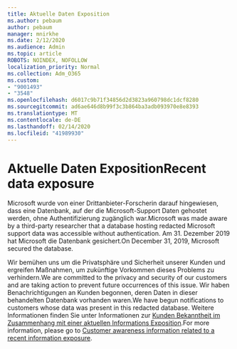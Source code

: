 ```yaml
---
title: Aktuelle Daten Exposition
ms.author: pebaum
author: pebaum
manager: mnirkhe
ms.date: 2/12/2020
ms.audience: Admin
ms.topic: article
ROBOTS: NOINDEX, NOFOLLOW
localization_priority: Normal
ms.collection: Adm_O365
ms.custom:
- "9001493"
- "3548"
ms.openlocfilehash: d6017c9b71f34856d2d3823a960798dc1dcf8280
ms.sourcegitcommit: ad6ae646d8b99f3c3b864ba3adb093970e8e8393
ms.translationtype: MT
ms.contentlocale: de-DE
ms.lasthandoff: 02/14/2020
ms.locfileid: "41989930"
---
```

# <a name="recent-data-exposure"></a><span data-ttu-id="ba178-102">Aktuelle Daten Exposition</span><span class="sxs-lookup"><span data-stu-id="ba178-102">Recent data exposure</span></span>

<span data-ttu-id="ba178-103">Microsoft wurde von einer Drittanbieter-Forscherin darauf hingewiesen, dass eine Datenbank, auf der die Microsoft-Support Daten gehostet werden, ohne Authentifizierung zugänglich war.</span><span class="sxs-lookup"><span data-stu-id="ba178-103">Microsoft was made aware by a third-party researcher that a database hosting redacted Microsoft support data was accessible without authentication.</span></span> <span data-ttu-id="ba178-104">Am 31. Dezember 2019 hat Microsoft die Datenbank gesichert.</span><span class="sxs-lookup"><span data-stu-id="ba178-104">On December 31, 2019, Microsoft secured the database.</span></span>

<span data-ttu-id="ba178-105">Wir bemühen uns um die Privatsphäre und Sicherheit unserer Kunden und ergreifen Maßnahmen, um zukünftige Vorkommen dieses Problems zu verhindern.</span><span class="sxs-lookup"><span data-stu-id="ba178-105">We are committed to the privacy and security of our customers and are taking action to prevent future occurrences of this issue.</span></span> <span data-ttu-id="ba178-106">Wir haben Benachrichtigungen an Kunden begonnen, deren Daten in dieser behandelten Datenbank vorhanden waren.</span><span class="sxs-lookup"><span data-stu-id="ba178-106">We have begun notifications to customers whose data was present in this redacted database.</span></span> <span data-ttu-id="ba178-107">Weitere Informationen finden Sie unter Informationen zur [Kunden Bekanntheit im Zusammenhang mit einer aktuellen Informations Exposition](https://aka.ms/privacyinfo).</span><span class="sxs-lookup"><span data-stu-id="ba178-107">For more information, please go to [Customer awareness information related to a recent information exposure](https://aka.ms/privacyinfo).</span></span>
